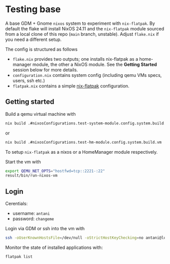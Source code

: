 # Testing base

A base GDM + Gnome `nixos` system to experiment with `nix-flatpak`. By default the flake will install NixOS 24.11 and the `nix-flatpak` module sourced from a local clone of this repo (`main` branch, unstable). Adjust `flake.nix` if you need a different setup.

The config is structured as follows
* `flake.nix` provides two outputs; one installs nix-flatpak as a home-manager module, the other a NixOS module. See the **Getting Started** session below for more details.
* `configuration.nix` contains system config (including qemu VMs specs, users, ssh etc.)
* `flatpak.nix` contains a simple [nix-flatpak](https://github.com/gmodena/nix-flatpak) configuration.

## Getting started
Build a qemu virtual machine with
```bash
nix build .#nixosConfigurations.test-system-module.config.system.build.vm
```

or 
```bash
nix build .#nixosConfigurations.test-hm-module.config.system.build.vm
```

To setup `nix-flatpak` as a nixos or a HomeManager module respectively.


Start the vm with
```bash
export QEMU_NET_OPTS="hostfwd=tcp::2221-:22"
result/bin/run-nixos-vm
```

## Login

Cerentials:
 - username: `antani`
 - password: `changeme`

Login via GDM or ssh into the vm with
```bash
ssh -oUserKnownHostsFile=/dev/null -oStrictHostKeyChecking=no antani@localhost -p 2221
```

Monitor the state of installed applications with:
```
flatpak list
```